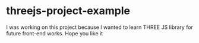 # threejs-project-example
I was working on this project because I wanted to learn THREE JS library for future front-end works. Hope you like it
